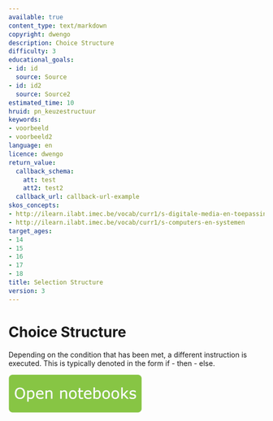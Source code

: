 ```yaml
---
available: true
content_type: text/markdown
copyright: dwengo
description: Choice Structure
difficulty: 3
educational_goals:
- id: id
  source: Source
- id: id2
  source: Source2
estimated_time: 10
hruid: pn_keuzestructuur
keywords:
- voorbeeld
- voorbeeld2
language: en
licence: dwengo
return_value:
  callback_schema:
    att: test
    att2: test2
  callback_url: callback-url-example
skos_concepts:
- http://ilearn.ilabt.imec.be/vocab/curr1/s-digitale-media-en-toepassingen
- http://ilearn.ilabt.imec.be/vocab/curr1/s-computers-en-systemen
target_ages:
- 14
- 15
- 16
- 17
- 18
title: Selection Structure
version: 3
---
```

# Choice Structure

Depending on the condition that has been met, a different instruction is executed. This is typically denoted in the form if - then - else.

[![](embed/Knop.png "Button")](https://kiks.ilabt.imec.be/jupyterhub/?id=1032_en "Notebooks choice structure")